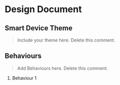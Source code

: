 # Design Document

## Smart Device Theme

> Include your theme here. Delete this comment.


## Behaviours

> Add Behaviours here. Delete this comment.

1. Behaviour 1